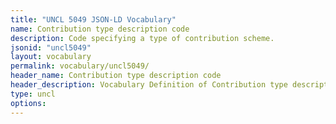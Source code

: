 ```yaml
---
title: "UNCL 5049 JSON-LD Vocabulary"
name: Contribution type description code
description: Code specifying a type of contribution scheme.
jsonid: "uncl5049"
layout: vocabulary
permalink: vocabulary/uncl5049/
header_name: Contribution type description code
header_description: Vocabulary Definition of Contribution type description code semantics in HTML format. JSON-LD format is available at [uncl5049.jsonld](https://edi3.org/vocabulary/uncl5049.jsonld)
type: uncl
options:
---
```

